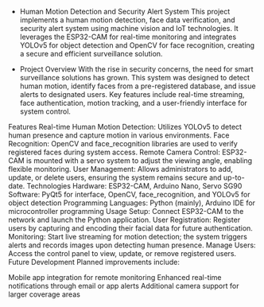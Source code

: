 * Human Motion Detection and Security Alert System
This project implements a human motion detection, face data verification, and security alert system using machine vision and IoT technologies. It leverages the ESP32-CAM for real-time monitoring and integrates YOLOv5 for object detection and OpenCV for face recognition, creating a secure and efficient surveillance solution.

* Project Overview
With the rise in security concerns, the need for smart surveillance solutions has grown. This system was designed to detect human motion, identify faces from a pre-registered database, and issue alerts to designated users. Key features include real-time streaming, face authentication, motion tracking, and a user-friendly interface for system control.

Features
Real-time Human Motion Detection: Utilizes YOLOv5 to detect human presence and capture motion in various environments.
Face Recognition: OpenCV and face_recognition libraries are used to verify registered faces during system access.
Remote Camera Control: ESP32-CAM is mounted with a servo system to adjust the viewing angle, enabling flexible monitoring.
User Management: Allows administrators to add, update, or delete users, ensuring the system remains secure and up-to-date.
Technologies
Hardware: ESP32-CAM, Arduino Nano, Servo SG90
Software: PyQt5 for interface, OpenCV, face_recognition, and YOLOv5 for object detection
Programming Languages: Python (mainly), Arduino IDE for microcontroller programming
Usage
Setup: Connect ESP32-CAM to the network and launch the Python application.
User Registration: Register users by capturing and encoding their facial data for future authentication.
Monitoring: Start live streaming for motion detection; the system triggers alerts and records images upon detecting human presence.
Manage Users: Access the control panel to view, update, or remove registered users.
Future Development
Planned improvements include:

Mobile app integration for remote monitoring
Enhanced real-time notifications through email or app alerts
Additional camera support for larger coverage areas
